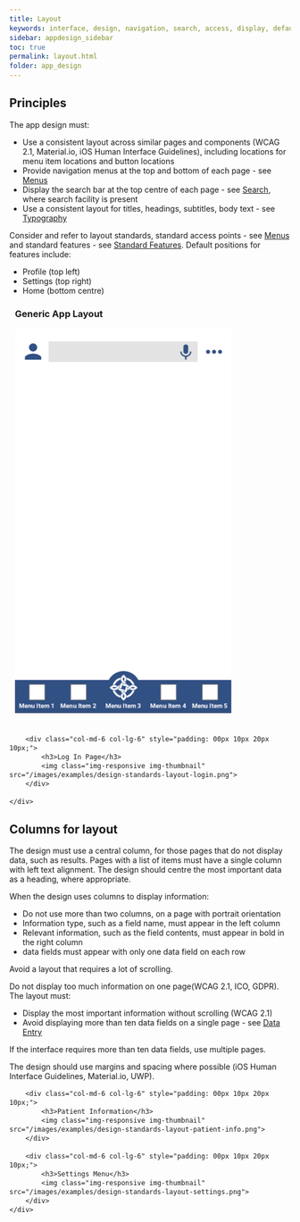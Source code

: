 ```yaml
---
title: Layout
keywords: interface, design, navigation, search, access, display, default,
sidebar: appdesign_sidebar
toc: true
permalink: layout.html
folder: app_design 
---
```


## Principles

The app design must:

* Use a consistent layout across similar pages and components (WCAG 2.1, Material.io, iOS Human Interface Guidelines), including locations for menu item locations and button locations
* Provide navigation menus at the top and bottom of each page - see [Menus](/menus.html)
* Display the search bar at the top centre of each page - see [Search](/search.html), where search facility is present
* Use a consistent layout for titles, headings, subtitles, body text - see [Typography](/typography.html)  

Consider and refer to layout standards, standard access points - see [Menus](/menus.html) and standard features - see [Standard Features](/standard-features.html). Default positions for features include:  
* Profile (top left)
* Settings (top right) 
* Home (bottom centre)

<div class="col-sm-12">
	<div class="row">
		<div class="col-md-6 col-lg-6" style="padding: 00px 10px 20px 10px;">
			<h3>Generic App Layout</h3>
			<img class="img-responsive img-thumbnail" src="/images/examples/design-standards-generic-layout.png">
		</div>
				
		<div class="col-md-6 col-lg-6" style="padding: 00px 10px 20px 10px;">
			<h3>Log In Page</h3>
			<img class="img-responsive img-thumbnail" src="/images/examples/design-standards-layout-login.png">
		</div>
	
	</div>
</div>			

 
## Columns for layout

The design must use a central column, for those pages that do not display data, such as results. Pages with a list of items must have a single column with left text alignment.  The design should centre the most important data as a heading, where appropriate. 

When the design uses columns to display information:
* Do not use more than two columns, on a page with portrait orientation  
* Information type, such as a field name, must appear in the left column  
* Relevant information, such as the field contents, must appear in bold in the right column  
* data fields must appear with only one data field on each row

Avoid a layout that requires a lot of scrolling. 

Do not display too much information on one page(WCAG 2.1, ICO, GDPR). The layout must:
* Display the most important information without scrolling (WCAG 2.1)  
* Avoid displaying more than ten data fields on a single page - see [Data Entry](/data-entry.html) 

If the interface requires more than ten data fields, use multiple pages.

The design should use margins and spacing where possible (iOS Human Interface Guidelines, Material.io, UWP).

<div class="col-sm-12">
		<div class="row">

		<div class="col-md-6 col-lg-6" style="padding: 00px 10px 20px 10px;">
			<h3>Patient Information</h3>
			<img class="img-responsive img-thumbnail" src="/images/examples/design-standards-layout-patient-info.png">
		</div>
				
		<div class="col-md-6 col-lg-6" style="padding: 00px 10px 20px 10px;">
			<h3>Settings Menu</h3>
			<img class="img-responsive img-thumbnail" src="/images/examples/design-standards-layout-settings.png">
		</div>
	</div>	
